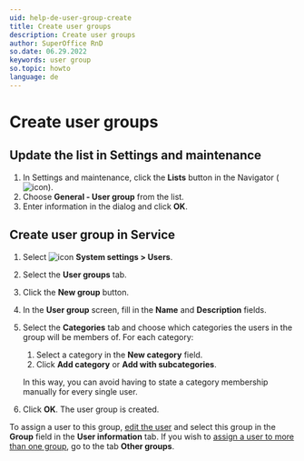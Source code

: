 ```yaml
---
uid: help-de-user-group-create
title: Create user groups
description: Create user groups
author: SuperOffice RnD
so.date: 06.29.2022
keywords: user group
so.topic: howto
language: de
---
```


# Create user groups

## Update the list in Settings and maintenance

1. In Settings and maintenance, click the **Lists** button in the Navigator (![icon][img2]).
2. Choose **General - User group** from the list.
3. Enter information in the dialog and click **OK**.

## <a id="service" />Create user group in Service

1. Select ![icon][img1] **System settings > Users**.
2. Select the **User groups** tab.
3. Click the **New group** button.
4. In the **User group** screen, fill in the **Name** and **Description** fields.
5. Select the **Categories** tab and choose which categories the users in the group will be members of. For each category:
    1. Select a category in the **New category** field.
    2. Click **Add category** or **Add with subcategories**.

    In this way, you can avoid having to state a category membership manually for every single user.

6. Click **OK**. The user group is created.

To assign a user to this group, [edit the user][1] and select this group in the **Group** field in the **User information** tab. If you wish to [assign a user to more than one group][3], go to the tab **Other groups**.

<!-- Referenced links -->
[1]: update-user.md#service
[3]: ../../../service/settings/learn/personal-settings/other-groups.md

<!-- Referenced images -->
[img1]: ../../../../media/icons/settings-small.png
[img2]: ../../../../../common/icons/nav-admin-lists-active.png

